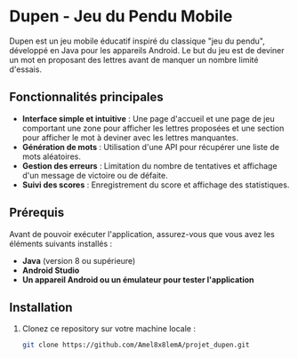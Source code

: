 # Dupen - Jeu du Pendu Mobile

Dupen est un jeu mobile éducatif inspiré du classique "jeu du pendu", développé en Java pour les appareils Android. Le but du jeu est de deviner un mot en proposant des lettres avant de manquer un nombre limité d'essais.

## Fonctionnalités principales

- **Interface simple et intuitive** : Une page d'accueil et une page de jeu comportant une zone pour afficher les lettres proposées et une section pour afficher le mot à deviner avec les lettres manquantes.
- **Génération de mots** : Utilisation d'une API pour récupérer une liste de mots aléatoires.
- **Gestion des erreurs** : Limitation du nombre de tentatives et affichage d'un message de victoire ou de défaite.
- **Suivi des scores** : Enregistrement du score et affichage des statistiques.

## Prérequis

Avant de pouvoir exécuter l'application, assurez-vous que vous avez les éléments suivants installés :

- **Java** (version 8 ou supérieure)
- **Android Studio**
- **Un appareil Android ou un émulateur pour tester l'application**

## Installation

1. Clonez ce repository sur votre machine locale :
   ```bash
   git clone https://github.com/Amel8x8lemA/projet_dupen.git
